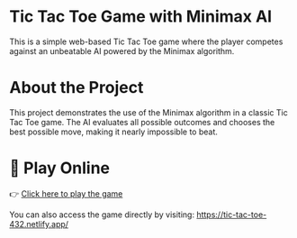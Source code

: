 # Tic Tac Toe Game with Minimax AI
This is a simple web-based Tic Tac Toe game where the player competes against an unbeatable AI powered by the Minimax algorithm.

# About the Project
This project demonstrates the use of the Minimax algorithm in a classic Tic Tac Toe game. The AI evaluates all possible outcomes and chooses the best possible move, making it nearly impossible to beat.


# 🔗 Play Online

👉 [Click here to play the game](https://tic-tac-toe-432.netlify.app/)

You can also access the game directly by visiting:
https://tic-tac-toe-432.netlify.app/


